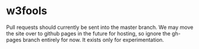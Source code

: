 w3fools
=======

Pull requests should currently be sent into the master branch.
We may move the site over to github pages in the future for hosting, so ignore the gh-pages branch entirely for now. It exists only for experimentation.
